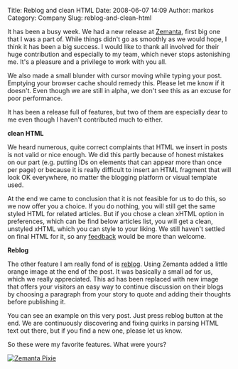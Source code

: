 Title: Reblog and clean HTML
Date: 2008-06-07 14:09
Author: markos
Category: Company
Slug: reblog-and-clean-html

It has been a busy week. We had a new release at
[Zemanta](http://www.zemanta.com/ "Zemanta ltd."), first big one that I
was a part of. While things didn't go as smoothly as we would hope, I
think it has been a big success. I would like to thank all involved for
their huge contribution and especially to my team, which never stops
astonishing me. It's a pleasure and a privilege to work with you all.

We also made a small blunder with cursor moving while typing your post.
Emptying your browser cache should remedy this. Please let me know if it
doesn't. Even though we are still in alpha, we don't see this as an
excuse for poor performance.

It has been a release full of features, but two of them are especially
dear to me even though I haven't contributed much to either.

**clean HTML**

We heard numerous, quite correct complaints that HTML we insert in posts
is not valid or nice enough. We did this partly because of honest
mistakes on our part (e.g. putting IDs on elements that can appear more
than once per page) or because it is really difficult to insert an HTML
fragment that will look OK everywhere, no matter the blogging platform
or visual template used.

At the end we came to conclusion that it is not feasible for us to do
this, so we now offer you a choice. If you do nothing, you will still
get the same styled HTML for related articles. But if you chose a clean
xHTML option in preferences, which can be find below articles list, you
will get a clean, unstyled xHTML which you can style to your liking. We
still haven't settled on final HTML for it, so any
[feedback](http://getsatisfaction.com/zemanta "Zemanta support forum")
would be more than welcome.

**Reblog**

The other feature I am really fond of is
[reblog](http://www.zemanta.com/reblog/ "Reblog's homepage"). Using
Zemanta added a little orange image at the end of the post. It was
basically a small ad for us, which we really appreciated. This ad has
been replaced with new image that offers your visitors an easy way to
continue discussion on their blogs by choosing a paragraph from your
story to quote and adding their thoughts before publishing it.

You can see an example on this very post. Just press reblog button at
the end. We are continuously discovering and fixing quirks in parsing
HTML text out there, but if you find a new one, please let us know.

So these were my favorite features. What were yours?

<div class="zemanta-pixie" style="margin-top: 10px; height: 15px;">

[![Zemanta
Pixie](http://img.zemanta.com/reblog_a.png?x-id=06dcfd9a-19cd-488c-a265-57084a83da54)](http://reblog.zemanta.com/zemified/06dcfd9a-19cd-488c-a265-57084a83da54/ "Zemified by Zemanta")

</div>
